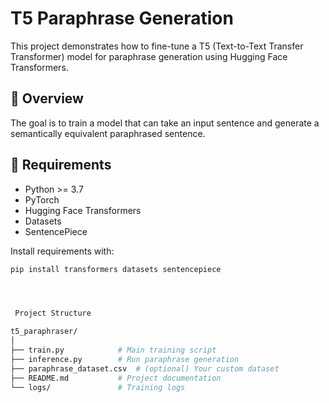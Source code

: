 # T5 Paraphrase Generation

This project demonstrates how to fine-tune a T5 (Text-to-Text Transfer Transformer) model for paraphrase generation using Hugging Face Transformers.

## 🚀 Overview

The goal is to train a model that can take an input sentence and generate a semantically equivalent paraphrased sentence.

## 🧰 Requirements

- Python >= 3.7
- PyTorch
- Hugging Face Transformers
- Datasets
- SentencePiece

Install requirements with:

```bash
pip install transformers datasets sentencepiece




 Project Structure

t5_paraphraser/
│
├── train.py            # Main training script
├── inference.py        # Run paraphrase generation
├── paraphrase_dataset.csv  # (optional) Your custom dataset
├── README.md           # Project documentation
└── logs/               # Training logs

